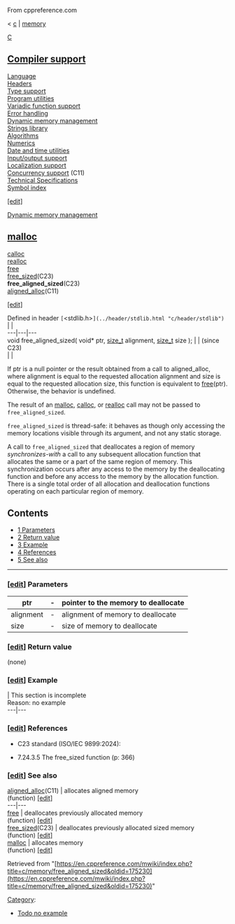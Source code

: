 From cppreference.com

< [c](../../c.html "c")‎ | [memory](../memory.html "c/memory")

[ C](../../c.html "c")

[Compiler support](../compiler_support.html "c/compiler support")  
---  
[Language](../language.html "c/language")  
[Headers](../header.html "c/header")  
[Type support](../types.html "c/types")  
[Program utilities](../program.html "c/program")  
[Variadic function support](../variadic.html "c/variadic")  
[Error handling](../error.html "c/error")  
[Dynamic memory management](../memory.html "c/memory")  
[Strings library](../string.html "c/string")  
[Algorithms](../algorithm.html "c/algorithm")  
[Numerics](../numeric.html "c/numeric")  
[Date and time utilities](../chrono.html "c/chrono")  
[Input/output support](../io.html "c/io")  
[Localization support](../locale.html "c/locale")  
[Concurrency support](../thread.html "c/thread") (C11)  
[Technical Specifications](../experimental.html "c/experimental")  
[Symbol index](../index.html "c/symbol index")  
  
[[edit]](https://en.cppreference.com/mwiki/index.php?title=Template:c/navbar_content&action=edit)

[ Dynamic memory management](../memory.html "c/memory")

[malloc](malloc.html "c/memory/malloc")  
---  
[calloc](calloc.html "c/memory/calloc")  
[realloc](realloc.html "c/memory/realloc")  
[free](free.html "c/memory/free")  
[free_sized](free_sized.html "c/memory/free sized")(C23)  
**free_aligned_sized**(C23)  
[aligned_alloc](aligned_alloc.html "c/memory/aligned alloc")(C11)  
  
[[edit]](https://en.cppreference.com/mwiki/index.php?title=Template:c/memory/navbar_content&action=edit)

Defined in header `[`<stdlib.h>`](../header/stdlib.html "c/header/stdlib")` |  |   
---|---|---  
void free_aligned_sized( void* ptr, [size_t](../types/size_t.html) alignment, [size_t](../types/size_t.html) size ); |  |  (since C23)  
| |   
  
If ptr is a null pointer or the result obtained from a call to aligned_alloc, where alignment is equal to the requested allocation alignment and size is equal to the requested allocation size, this function is equivalent to [free](free.html)(ptr). Otherwise, the behavior is undefined. 

The result of an [malloc](malloc.html "c/memory/malloc"), [calloc](calloc.html "c/memory/calloc"), or [realloc](realloc.html "c/memory/realloc") call may not be passed to `free_aligned_sized`. 

`free_aligned_sized` is thread-safe: it behaves as though only accessing the memory locations visible through its argument, and not any static storage. 

A call to `free_aligned_sized` that deallocates a region of memory _synchronizes-with_ a call to any subsequent allocation function that allocates the same or a part of the same region of memory. This synchronization occurs after any access to the memory by the deallocating function and before any access to the memory by the allocation function. There is a single total order of all allocation and deallocation functions operating on each particular region of memory. 

## Contents

  * [1 Parameters](free_aligned_sized.html#Parameters)
  * [2 Return value](free_aligned_sized.html#Return_value)
  * [3 Example](free_aligned_sized.html#Example)
  * [4 References](free_aligned_sized.html#References)
  * [5 See also](free_aligned_sized.html#See_also)

  
---  
  
### [[edit](https://en.cppreference.com/mwiki/index.php?title=c/memory/free_aligned_sized&action=edit&section=1 "Edit section: Parameters")] Parameters

ptr  |  \-  |  pointer to the memory to deallocate   
---|---|---  
alignment  |  \-  |  alignment of memory to deallocate   
size  |  \-  |  size of memory to deallocate   
  
### [[edit](https://en.cppreference.com/mwiki/index.php?title=c/memory/free_aligned_sized&action=edit&section=2 "Edit section: Return value")] Return value

(none) 

### [[edit](https://en.cppreference.com/mwiki/index.php?title=c/memory/free_aligned_sized&action=edit&section=3 "Edit section: Example")] Example

| This section is incomplete  
Reason: no example   
---|---  
  
### [[edit](https://en.cppreference.com/mwiki/index.php?title=c/memory/free_aligned_sized&action=edit&section=4 "Edit section: References")] References

  * C23 standard (ISO/IEC 9899:2024): 



    

  * 7.24.3.5 The free_sized function (p: 366) 



### [[edit](https://en.cppreference.com/mwiki/index.php?title=c/memory/free_aligned_sized&action=edit&section=5 "Edit section: See also")] See also

[ aligned_alloc](aligned_alloc.html "c/memory/aligned alloc")(C11) |  allocates aligned memory   
(function) [[edit]](https://en.cppreference.com/mwiki/index.php?title=Template:c/memory/dsc_aligned_alloc&action=edit)  
---|---  
[ free](free.html "c/memory/free") |  deallocates previously allocated memory   
(function) [[edit]](https://en.cppreference.com/mwiki/index.php?title=Template:c/memory/dsc_free&action=edit)  
[ free_sized](free_sized.html "c/memory/free sized")(C23) |  deallocates previously allocated sized memory   
(function) [[edit]](https://en.cppreference.com/mwiki/index.php?title=Template:c/memory/dsc_free_sized&action=edit)  
[ malloc](malloc.html "c/memory/malloc") |  allocates memory   
(function) [[edit]](https://en.cppreference.com/mwiki/index.php?title=Template:c/memory/dsc_malloc&action=edit)  
  
Retrieved from "[https://en.cppreference.com/mwiki/index.php?title=c/memory/free_aligned_sized&oldid=175230](https://en.cppreference.com/mwiki/index.php?title=c/memory/free_aligned_sized&oldid=175230)" 

[Category](https://en.cppreference.com/w/Special:Categories "Special:Categories"): 

  * [Todo no example](../../Category%253ATodo_no_example.html "Category:Todo no example")



